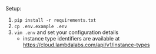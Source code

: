 Setup:
1. `pip install -r requirements.txt`
2. `cp .env.example .env`
3. `vim .env` and set your configuration details
   - instance type identifiers are available at https://cloud.lambdalabs.com/api/v1/instance-types
